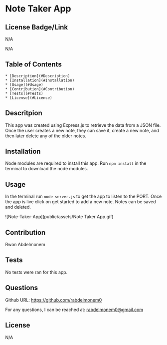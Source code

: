 
  # Note Taker App

  ## License Badge/Link
  N/A

  N/A
  ## Table of Contents
    * [Description](#Description)
    * [Installation](#Installation)
    * [Usage](#Usage)
    * [Contribution](#Contribution)
    * [Tests](#Tests)
    * [License](#License)

  ## Descritpion
  This app was created using Express.js to retrieve the data from a JSON file. Once the user creates a new note, they can save it, create a new note, and then later delete any of the older notes.

  ## Installation
  Node modules are required to install this app. Run ``npm install`` in the terminal to download the node modules.

  ## Usage
  In the terminal run ``node server.js`` to get the app to listen to the PORT. Once the app is live click on get started to add a new note. Notes can be saved and deleted.

  ![Note-Taker-App](public/assets/Note Taker App.gif)  

  ## Contribution
  Rwan Abdelmonem

  ## Tests
  No tests were ran for this app.

  ## Questions

  Github URL:
  https://github.com/rabdelmonem0

  For any questions, I can be reached at:
  rabdelmonem0@gmail.com


  ## License
  N/A